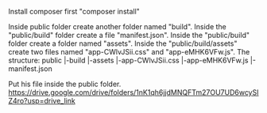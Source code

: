 Install composer first "composer install"

Inside public folder create another folder named "build". 
Inside the "public/build" folder create a file "manifest.json".
Inside the "public/build" folder create a folder named "assets".
Inside the "public/build/assets" create two files named "app-CWlvJSii.css" and "app-eMHK6VFw.js".
The structure:
    public
     |-build
         |-assets
             |-app-CWlvJSii.css
             |-app-eMHK6VFw.js
         |-manifest.json
         
Put his file inside the public folder.
https://drive.google.com/drive/folders/1nK1qh6jjdMNQFTm27OU7UD6wcySIZ4ro?usp=drive_link
